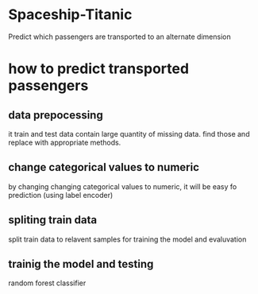 # Spaceship-Titanic
Predict which passengers are transported to an alternate dimension

# how to predict transported passengers
## data prepocessing 
   it train and test data contain large quantity of missing data. find those and replace with appropriate methods.
## change categorical values to numeric 
  by changing changing categorical values to numeric, it will be easy fo prediction (using label encoder)
## spliting train data
  split train data to relavent samples for training the model and evaluvation
## trainig the model and testing 
   random forest classifier

